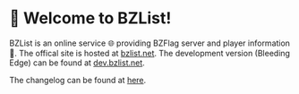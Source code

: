# 🚀 Welcome to BZList!

BZList is an online service 🌐 providing BZFlag server and player information 📖. The offical site is hosted at [bzlist.net](https://bzlist.net). The development version (Bleeding Edge) can be found at [dev.bzlist.net](https://dev.bzlist.net).

The changelog can be found at [here](CHANGELOG.md).
